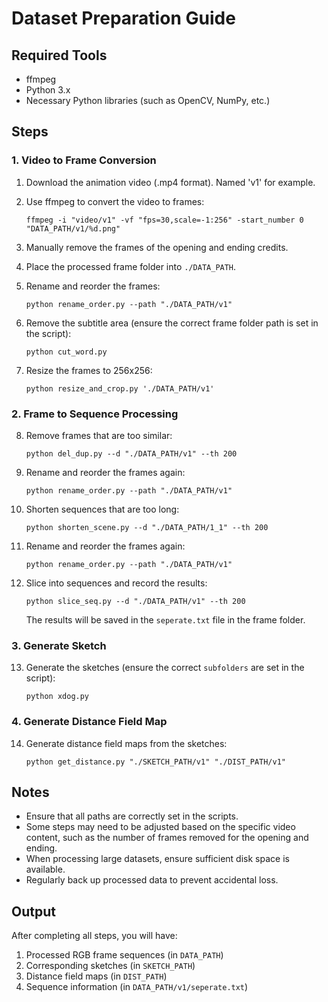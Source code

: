 
# Dataset Preparation Guide

## Required Tools
- ffmpeg
- Python 3.x
- Necessary Python libraries (such as OpenCV, NumPy, etc.)

## Steps

### 1. Video to Frame Conversion

1. Download the animation video (.mp4 format). Named 'v1' for example.

2. Use ffmpeg to convert the video to frames:
   ```
   ffmpeg -i "video/v1" -vf "fps=30,scale=-1:256" -start_number 0 "DATA_PATH/v1/%d.png"
   ```

3. Manually remove the frames of the opening and ending credits.

4. Place the processed frame folder into `./DATA_PATH`.

5. Rename and reorder the frames:
   ```
   python rename_order.py --path "./DATA_PATH/v1"
   ```

6. Remove the subtitle area (ensure the correct frame folder path is set in the script):
   ```
   python cut_word.py
   ```

7. Resize the frames to 256x256:
   ```
   python resize_and_crop.py './DATA_PATH/v1'
   ```

### 2. Frame to Sequence Processing

8. Remove frames that are too similar:
   ```
   python del_dup.py --d "./DATA_PATH/v1" --th 200
   ```

9. Rename and reorder the frames again:
   ```
   python rename_order.py --path "./DATA_PATH/v1"
   ```

10. Shorten sequences that are too long:
    ```
    python shorten_scene.py --d "./DATA_PATH/1_1" --th 200
    ```

11. Rename and reorder the frames again:
    ```
    python rename_order.py --path "./DATA_PATH/v1"
    ```

12. Slice into sequences and record the results:
    ```
    python slice_seq.py --d "./DATA_PATH/v1" --th 200
    ```
    The results will be saved in the `seperate.txt` file in the frame folder.

### 3. Generate Sketch

13. Generate the sketches (ensure the correct `subfolders` are set in the script):
    ```
    python xdog.py
    ```

### 4. Generate Distance Field Map

14. Generate distance field maps from the sketches:
    ```
    python get_distance.py "./SKETCH_PATH/v1" "./DIST_PATH/v1"
    ```

## Notes

- Ensure that all paths are correctly set in the scripts.
- Some steps may need to be adjusted based on the specific video content, such as the number of frames removed for the opening and ending.
- When processing large datasets, ensure sufficient disk space is available.
- Regularly back up processed data to prevent accidental loss.

## Output

After completing all steps, you will have:
1. Processed RGB frame sequences (in `DATA_PATH`)
2. Corresponding sketches (in `SKETCH_PATH`)
3. Distance field maps (in `DIST_PATH`)
4. Sequence information (in `DATA_PATH/v1/seperate.txt`)